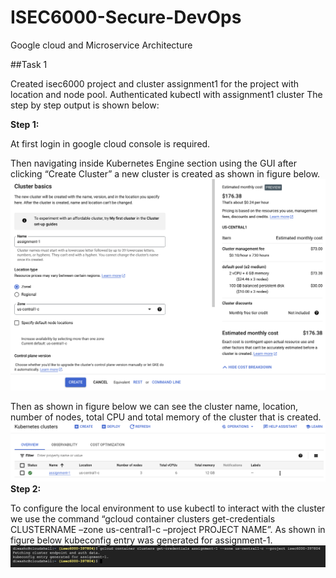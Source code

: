 # ISEC6000-Secure-DevOps
Google cloud and Microservice Architecture

##Task 1 

Created isec6000 project and cluster assignment1 for the project with location and node pool.
Authenticated kubectl with assignment1 cluster
The step by step output is shown below:

**Step 1:**

At first login in google cloud console is required. 

Then navigating inside Kubernetes Engine section using the GUI after clicking “Create Cluster” a new cluster is created as shown in figure below.
![img.png](images/img1.png)

Then as shown in figure below we can see the cluster name, location, number of nodes, total CPU and total memory of the cluster that is created.
![img_2.png](images/img2.png)
**Step 2:**

To configure the local environment to use kubectl to interact with the cluster we use the command “gcloud container clusters get-credentials CLUSTERNAME –zone us-central1-c –project PROJECT NAME”. As shown in figure below kubeconfig entry was generated for assignment-1.
![img_1.png](images/img3.png)

